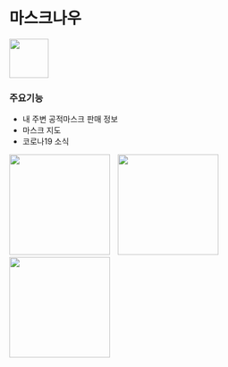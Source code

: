# 마스크나우
<img src="https://ifh.cc/g/rnnSKy.png" width="70">

### 주요기능
- 내 주변 공적마스크 판매 정보
- 마스크 지도
- 코로나19 소식

<img src="https://user-images.githubusercontent.com/47709585/209920152-b28ef713-b425-4e5b-a64a-f19ede2bd228.png" width="180">　<img src="https://user-images.githubusercontent.com/47709585/209920157-47c91bc6-4786-479e-8a70-0b0d1a0b1214.png" width="180">　<img src="https://ifh.cc/g/2lfff9.jpg" width="180">
